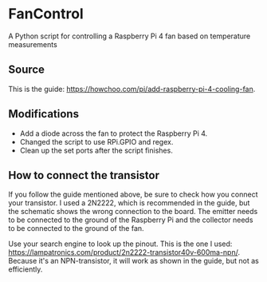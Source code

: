 # FanControl
A Python script for controlling a Raspberry Pi 4 fan based on temperature measurements

## Source
This is the guide: https://howchoo.com/pi/add-raspberry-pi-4-cooling-fan.

## Modifications
* Add a diode across the fan to protect the Raspberry Pi 4.
* Changed the script to use RPi.GPIO and regex.
* Clean up the set ports after the script finishes.

## How to connect the transistor
If you follow the guide mentioned above, be sure to check how you connect your transistor. I used a 2N2222, which is recommended in the guide, but the schematic shows the wrong connection to the board. The emitter needs to be connected to the ground of the Raspberry Pi and the collector needs to be connected to the ground of the fan.

Use your search engine to look up the pinout. This is the one I used: https://lampatronics.com/product/2n2222-transistor40v-600ma-npn/.
Because it's an NPN-transistor, it will work as shown in the guide, but not as efficiently.
